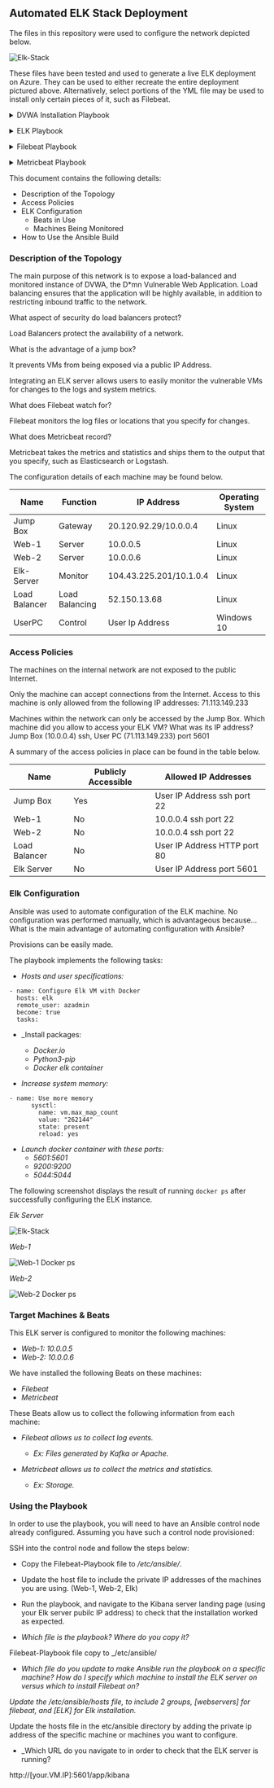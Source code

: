 ## Automated ELK Stack Deployment

The files in this repository were used to configure the network depicted below.

![Elk-Stack](Diagram/Elk-Stack.jpeg)

These files have been tested and used to generate a live ELK deployment on Azure. They can be used to either recreate the entire deployment pictured above. Alternatively, select portions of the YML file may be used to install only certain pieces of it, such as Filebeat.

<p>
<details>
  <summary>DVWA Installation Playbook</summary>
  
  
 <pre><code>---
- name: Config Web VM with Docker
  hosts: webservers
  become: true
  tasks:
  - name: docker.io
    apt:
      force_apt_get: yes
      update_cache: yes
      name: docker.io
      state: present

  - name: Install pip3
    apt:
      force_apt_get: yes
      name: python3-pip
      state: present

  - name: Install Docker python module
    pip:
      name: docker
      state: present

  - name: download and launch a docker web container
    docker_container:
      name: dvwa
      image: cyberxsecurity/dvwa
      state: started
      restart_policy: always
      published_ports: 80:80

   - name: Enable docker service
     systemd:
       name: docker
       enabled: yes</code></pre>
  
   </details>
  </p>
  
 <p>
<details>
  <summary>ELK Playbook</summary>
  
  <pre><code>---
- name: Configure Elk VM with Docker
  hosts: elk
  remote_user: azadmin
  become: true
  tasks:
    - name: Install docker.io
      apt:
        update_cache: yes
        name: docker.io
        state: present

    - name: Install pip3
      apt:
        force_apt_get: yes
        name: python3-pip
        state: present

    - name: Install Docker python module
      pip:
        name: docker
        state: present

    - name: Use more memory
      sysctl:
        name: vm.max_map_count
        value: "262144"
        state: present
        reload: yes

    - name: download and launch a docker elk container
      docker_container:
        name: elk
        image: sebp/elk:761
        state: started
        restart_policy: always
        published_ports:
          - 5601:5601
          - 9200:9200
          - 5044:5044

    - name: Enable service docker on boot
      systemd:
        name: docker
        enabled: yes</code></pre>
 </details>
  </p>

<p>
<details>
    <summary>Filebeat Playbook</summary>
  
<pre><code>---
- name: Installing and Launch Filebeat
  hosts: webservers
  become: yes
  tasks:
 - name: Download filebeat .deb
    command: curl -L -O https://artifacts.elastic.co/downloads/beats/filebeat/filebeat-7.4.0-amd64.deb

  - name: Install .deb file
    command: dpkg -i filebeat-7.4.0-amd64.deb

  - name: Copy
    copy:
      src: /etc/ansible/filebeat-config.yml
      dest: /etc/filebeat/filebeat.yml

  - name: Enable System Module
    command: filebeat modules enable system

  - name: Setup
    command: filebeat setup

 - name: Start service
    command: service filebeat start

  - name: Enable service on boot
    systemd:
      name: filebeat
      enabled: yes</code></pre>          
  </details>
  </p>
  
  <p>
<details>
    <summary>Metricbeat Playbook</summary>
  
 <pre><code>---
- name: Install Metricbeat
  hosts: webservers
  become: true
  tasks:

  - name: Download Metricbeat file
    command: curl -L -O https://artifacts.elastic.co/downloads/beats/metricbeat/metricbeat-7.6.1-amd64.deb

  - name: Install .deb File
    command: sudo dpkg -i metricbeat-7.6.1-amd64.deb

  - name: Copy to Web VMs
    copy:
      src: /etc/ansible/Metricbeat-config.yml
      dest: /etc/metricbeat/metricbeat.yml

  - name: Enable and configure
    command: metricbeat modules enable docker

  - name: Setup
    command: metricbeat setup -e

 - name: Start
    command: service metricbeat start

  - name: Enable Metric on Boot
    systemd:
      name: metricbeat
      enabled: yes</code></pre>
  </details>
  </p>
  
  This document contains the following details:
- Description of the Topology
- Access Policies
- ELK Configuration
  - Beats in Use
  - Machines Being Monitored
- How to Use the Ansible Build


### Description of the Topology

The main purpose of this network is to expose a load-balanced and monitored instance of DVWA, the D*mn Vulnerable Web Application.
Load balancing ensures that the application will be highly available, in addition to restricting inbound traffic to the network.

What aspect of security do load balancers protect? 

Load Balancers protect the availability of a network. 

What is the advantage of a jump box?

It prevents VMs from being exposed via a public IP Address.

Integrating an ELK server allows users to easily monitor the vulnerable VMs for changes to the logs and system metrics.

What does Filebeat watch for?

Filebeat monitors the log files or locations that you specify for changes.

What does Metricbeat record?

Metricbeat takes the metrics and statistics and ships them to the output that you specify, such as Elasticsearch or Logstash.

The configuration details of each machine may be found below.

| Name     | Function | IP Address | Operating System |
|----------|----------|------------|------------------|
| Jump Box | Gateway  | 20.120.92.29/10.0.0.4   | Linux            |
| Web-1    | Server    | 10.0.0.5  | Linux            |
| Web-2    | Server    | 10.0.0.6  | Linux            |
| Elk-Server |Monitor | 104.43.225.201/10.1.0.4 | Linux            |
| Load Balancer | Load Balancing  | 52.150.13.68   | Linux    |
| UserPC | Control  |  User Ip Address  | Windows 10           |

### Access Policies

The machines on the internal network are not exposed to the public Internet. 

Only the  machine can accept connections from the Internet. Access to this machine is only allowed from the following IP addresses:
71.113.149.233

Machines within the network can only be accessed by the Jump Box.
Which machine did you allow to access your ELK VM? What was its IP address?
Jump Box (10.0.0.4) ssh, User PC (71.113.149.233) port 5601

A summary of the access policies in place can be found in the table below.

| Name     | Publicly Accessible | Allowed IP Addresses |
|----------|---------------------|----------------------|
| Jump Box | Yes                   | User IP Address ssh port 22   |
| Web-1    | No                    | 10.0.0.4 ssh port 22                     |
| Web-2    | No                    | 10.0.0.4 ssh port 22                     |
| Load Balancer  | No              | User IP Address HTTP port 80                     |
| Elk Server | No                  | User IP Address port 5601                    |

### Elk Configuration

Ansible was used to automate configuration of the ELK machine. No configuration was performed manually, which is advantageous because...
What is the main advantage of automating configuration with Ansible?

Provisions can be easily made.

The playbook implements the following tasks:

- _Hosts and user specifications:_

```
- name: Configure Elk VM with Docker
  hosts: elk
  remote_user: azadmin
  become: true
  tasks:
```

- _Install packages:
	- _Docker.io_
	- _Python3-pip_
	- _Docker elk container_

- _Increase system memory:_
```
- name: Use more memory
      sysctl:
        name: vm.max_map_count
        value: "262144"
        state: present
        reload: yes
```
- _Launch docker container with these ports:_
	- _5601:5601_
	- _9200:9200_
	- _5044:5044_

The following screenshot displays the result of running `docker ps` after successfully configuring the ELK instance.

_Elk Server_

![Elk-Stack](https://github.com/dkj717/Project-1/blob/cfc94b715dae85a313f7a03284deb9781069880b/Images/ELK761%20Container.png)

_Web-1_

![Web-1 Docker ps](https://github.com/dkj717/Project-1/blob/53f2a402668376e5af265e966e768f0903d1ad9a/Images/Web-1%20Docker%20ps.png)

_Web-2_

![Web-2 Docker ps](https://github.com/dkj717/Project-1/blob/62380a499a8ea6315c083ddfcc204771be55db56/Images/Web-2%20Docker%20ps.png)

### Target Machines & Beats
This ELK server is configured to monitor the following machines:

- _Web-1: 10.0.0.5_
- _Web-2: 10.0.0.6_

We have installed the following Beats on these machines:

- _Filebeat_
- _Metricbeat_

These Beats allow us to collect the following information from each machine:

- _Filebeat allows us to collect log events._ 
	- _Ex: Files generated by Kafka or Apache._

- _Metricbeat allows us to collect the metrics and statistics._
	- _Ex: Storage._


### Using the Playbook
In order to use the playbook, you will need to have an Ansible control node already configured. Assuming you have such a control node provisioned: 

SSH into the control node and follow the steps below:
- Copy the Filebeat-Playbook file to _/etc/ansible/_.
- Update the host file to include the private IP addresses of the machines you are using. (Web-1, Web-2, Elk)
- Run the playbook, and navigate to the Kibana server landing page (using your Elk server pubilc IP address) to check that the installation worked as expected.

- _Which file is the playbook? Where do you copy it?_

Filebeat-Playbook file copy to _/etc/ansible/

- _Which file do you update to make Ansible run the playbook on a specific machine? How do I specify which machine to install the ELK server on versus which to install Filebeat on?_

_Update the /etc/ansible/hosts file, to include 2 groups, [webservers] for filebeat, and [ELK] for Elk installation._

Update the hosts file in the etc/ansible directory by adding the private ip address of the specific machine or machines you want to configure.

- _Which URL do you navigate to in order to check that the ELK server is running?

 http://[your.VM.IP]:5601/app/kibana
